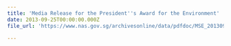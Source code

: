 ```yaml
---
title: 'Media Release for the President''s Award for the Environment'
date: 2013-09-25T00:00:00.000Z
file_url: 'https://www.nas.gov.sg/archivesonline/data/pdfdoc/MSE_20130925002.pdf'

---
```


